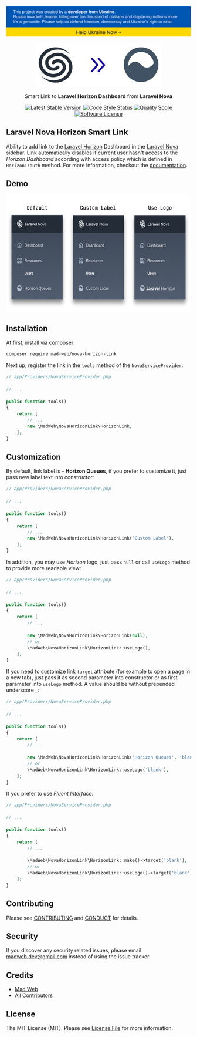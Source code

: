 [![Stand With Ukraine](https://raw.githubusercontent.com/vshymanskyy/StandWithUkraine/main/banner-direct-single.svg)](https://stand-with-ukraine.pp.ua)

<p align="center">
    <img title="Nova Horizon Smart Link" height="120" src="docs/logo.png" />
</p>
<p align="center">Smart Link to <strong>Laravel Horizon Dashboard</strong> from <strong>Laravel Nova</strong></p>
<p align="center">
    <a href="https://packagist.org/packages/mad-web/nova-horizon-link"><img src="https://img.shields.io/packagist/v/mad-web/nova-horizon-link.svg" alt="Latest Stable Version"></a>
    <a href="https://styleci.io/repos/154735438"><img src="https://styleci.io/repos/154735438/shield?style=flat" alt="Code Style Status"></a>
    <a href="https://packagist.org/packages/mad-web/nova-horizon-link"><img src="https://img.shields.io/packagist/dt/mad-web/nova-horizon-link.svg" alt="Quality Score"></a>
    <a href="LICENSE.md"><img src="https://img.shields.io/badge/license-MIT-brightgreen.svg" alt="Software License"></a>
</p>

## Laravel Nova Horizon Smart Link

Ability to add link to the [Laravel Horizon](https://horizon.laravel.com/)
Dashboard in the [Laravel Nova](https://nova.laravel.com/) sidebar. Link automatically disables if current user hasn't access to the _Horizon Dashboard_ according
with access policy which is defined in `Horizon::auth` method. For more information, checkout the [documentation](https://laravel.com/docs/master/horizon#dashboard-authentication).

## Demo

<p align="center">
    <img title="Nova Horizon Smart Link Demo" height="320" src="docs/demo.png" />
</p>

## Installation

At first, install via composer:

```bash
composer require mad-web/nova-horizon-link
```

Next up, register the link in the `tools` method of the `NovaServiceProvider`:

```php
// app/Providers/NovaServiceProvider.php

// ...

public function tools()
{
    return [
        // ...
        new \MadWeb\NovaHorizonLink\HorizonLink,
    ];
}
```

## Customization

By default, link label is - **Horizon Queues**, if you prefer to customize it, just pass new label text into constructor:

```php
// app/Providers/NovaServiceProvider.php

// ...

public function tools()
{
    return [
        // ...
        new \MadWeb\NovaHorizonLink\HorizonLink('Custom Label'),
    ];
}
```

In addition, you may use _Horizon_ logo, just pass `null` or call `useLogo` method to provide more readable view:

```php
// app/Providers/NovaServiceProvider.php

// ...

public function tools()
{
    return [
        // ...

        new \MadWeb\NovaHorizonLink\HorizonLink(null),
        // or
        \MadWeb\NovaHorizonLink\HorizonLink::useLogo(),
    ];
}
```

If you need to customize link `target` attribute (for example to open a page in a new tab), just pass it as second parameter into constructor or as first parameter into `useLogo` method.
A value should be without prepended underscore `_`:

```php
// app/Providers/NovaServiceProvider.php

// ...

public function tools()
{
    return [
        // ...

        new \MadWeb\NovaHorizonLink\HorizonLink('Horizon Queues', 'blank'),
        // or
        \MadWeb\NovaHorizonLink\HorizonLink::useLogo('blank'),
    ];
}
```

If you prefer to use _Fluent Interface_:

```php
// app/Providers/NovaServiceProvider.php

// ...

public function tools()
{
    return [
        // ...

        \MadWeb\NovaHorizonLink\HorizonLink::make()->target('blank'),
        // or
        \MadWeb\NovaHorizonLink\HorizonLink::useLogo()->target('blank'),
    ];
}
```

## Contributing

Please see [CONTRIBUTING](CONTRIBUTING.md) and [CONDUCT](CONDUCT.md) for details.

## Security

If you discover any security related issues, please email [madweb.dev@gmail.com](mailto:madweb.dev@gmail.com) instead of using the issue tracker.

## Credits

- [Mad Web](https://github.com/mad-web)
- [All Contributors](../../contributors)

## License

The MIT License (MIT). Please see [License File](LICENSE.md) for more information.

